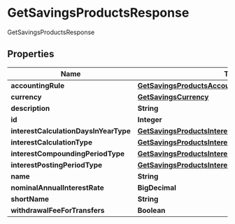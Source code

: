 

# GetSavingsProductsResponse

GetSavingsProductsResponse

## Properties

| Name | Type | Description | Notes |
|------------ | ------------- | ------------- | -------------|
|**accountingRule** | [**GetSavingsProductsAccountingRule**](GetSavingsProductsAccountingRule.md) |  |  [optional] |
|**currency** | [**GetSavingsCurrency**](GetSavingsCurrency.md) |  |  [optional] |
|**description** | **String** |  |  [optional] |
|**id** | **Integer** |  |  [optional] |
|**interestCalculationDaysInYearType** | [**GetSavingsProductsInterestCalculationDaysInYearType**](GetSavingsProductsInterestCalculationDaysInYearType.md) |  |  [optional] |
|**interestCalculationType** | [**GetSavingsProductsInterestCalculationType**](GetSavingsProductsInterestCalculationType.md) |  |  [optional] |
|**interestCompoundingPeriodType** | [**GetSavingsProductsInterestCompoundingPeriodType**](GetSavingsProductsInterestCompoundingPeriodType.md) |  |  [optional] |
|**interestPostingPeriodType** | [**GetSavingsProductsInterestPostingPeriodType**](GetSavingsProductsInterestPostingPeriodType.md) |  |  [optional] |
|**name** | **String** |  |  [optional] |
|**nominalAnnualInterestRate** | **BigDecimal** |  |  [optional] |
|**shortName** | **String** |  |  [optional] |
|**withdrawalFeeForTransfers** | **Boolean** |  |  [optional] |



